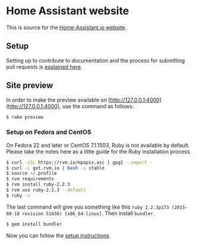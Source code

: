 # Home Assistant website

This is source for the [Home-Assistant.io website](https://home-assistant.io).

## Setup

Setting up to contribute to documentation and the process for submitting pull requests is [explained here](https://home-assistant.io/developers/website/).

## Site preview

In order to make the preview available on [http://127.0.0.1:4000](http://127.0.0.1:4000), use the command as follows:

```bash
$ rake preview
```

### Setup on Fedora and CentOS
On Fedora 22 and later or CentOS 7.1.1503, Ruby is not available by default. Please take the notes here as a little guide for the Ruby installation process. 

```bash
$ curl -sSL https://rvm.io/mpapis.asc | gpg2 --import -
$ curl -L get.rvm.io | bash -s stable
$ source ~/.profile
$ rvm requirements
$ rvm install ruby-2.2.3
$ rvm use ruby-2.2.3 --default
$ ruby -v
```

The last command will give you something like this `ruby 2.2.3p173 (2015-08-18 revision 51636) [x86_64-linux]`. Then install `bundler`.

```bash
$ gem install bundler
```

Now you can follow the [setup instructions](https://home-assistant.io/developers/website/).

